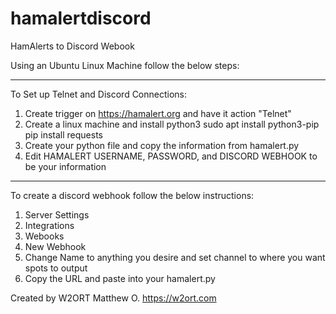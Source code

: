 # hamalertdiscord
HamAlerts to Discord Webook


Using an Ubuntu Linux Machine follow the below steps:

----------------------------------------------------------------------------------------------------
To Set up Telnet and Discord Connections:
1. Create trigger on https://hamalert.org and have it action "Telnet"
2. Create a linux machine and install python3
   sudo apt install python3-pip
   pip install requests
3. Create your python file and copy the information from hamalert.py
4. Edit HAMALERT USERNAME, PASSWORD, and DISCORD WEBHOOK to be your information

----------------------------------------------------------------------------------------------------
To create a discord webhook follow the below instructions:
1. Server Settings
2. Integrations
3. Webooks
4. New Webhook
5. Change Name to anything you desire and set channel to where you want spots to output
6. Copy the URL and paste into your hamalert.py


Created by W2ORT
Matthew O.
https://w2ort.com
